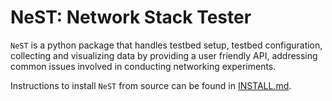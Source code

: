 # NeST: Network Stack Tester

`NeST` is a python package that handles testbed setup, testbed configuration,
collecting and visualizing data by providing a user friendly API, addressing
common issues involved in conducting networking experiments.

Instructions to install `NeST` from source can be found in
[INSTALL.md](INSTALL.md).